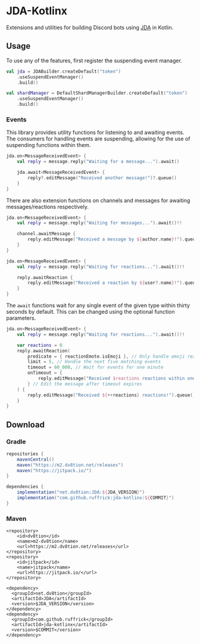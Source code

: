[1]: https://github.com/DV8FromTheWorld/JDA/

# JDA-Kotlinx

Extensions and utilities for building Discord bots using [JDA][1] in Kotlin.

## Usage

To use any of the features, first register the suspending event manager.

```kotlin
val jda = JDABuilder.createDefault("token")
    .useSuspendEventManager()
    .build()
```

```kotlin
val shardManager = DefaultShardManagerBuilder.createDefault("token")
    .useSuspendEventManager()
    .build()
```

### Events

This library provides utility functions for listening to and awaiting events. The consumers for handling events are
suspending, allowing for the use of suspending functions within them.

```kotlin
jda.on<MessageReceivedEvent> {
    val reply = message.reply("Waiting for a message...").await()

    jda.await<MessageReceivedEvent> {
        reply?.editMessage("Received another message!")?.queue()
    }
}
```

There are also extension functions on channels and messages for awaiting messages/reactions respectively.

```kotlin
jda.on<MessageReceivedEvent> {
    val reply = message.reply("Waiting for messages...").await()!!

    channel.awaitMessage {
        reply.editMessage("Received a message by ${author.name}!").queue()
    }
}
```

```kotlin
jda.on<MessageReceivedEvent> {
    val reply = message.reply("Waiting for reactions...").await()!!

    reply.awaitReaction {
        reply.editMessage("Received a reaction by ${user?.name}!").queue()
    }
}
```

The `await` functions wait for any single event of the given type within thirty seconds by default. This can be changed
using the optional function parameters.

```kotlin
jda.on<MessageReceivedEvent> {
    val reply = message.reply("Waiting for reactions...").await()!!

    var reactions = 0
    reply.awaitReaction(
        predicate = { reactionEmote.isEmoji }, // Only handle emoji reactions
        limit = 5, // Handle the next five matching events
        timeout = 60_000, // Wait for events for one minute
        onTimeout = {
            reply.editMessage("Received $reactions reactions within one minute!").queue()
        } // Edit the message after timeout expires
    ) {
        reply.editMessage("Received ${++reactions} reactions!").queue()
    }
}
```

## Download

### Gradle

```gradle
repositories {
    mavenCentral()
    maven("https://m2.dv8tion.net/releases")
    maven("https://jitpack.io/")
}

dependencies {
    implementation("net.dv8tion:JDA:${JDA_VERSION}")
    implementation("com.github.ruffrick:jda-kotlinx:${COMMIT}")
}
```

### Maven

```maven
<repository>
    <id>dv8tion</id>
    <name>m2-dv8tion</name>
    <url>https://m2.dv8tion.net/releases</url>
</repository>
<repository>
    <id>jitpack</id>
    <name>jitpack</name>
    <url>https://jitpack.io/</url>
</repository>
```

```maven
<dependency>
  <groupId>net.dv8tion</groupId>
  <artifactId>JDA</artifactId>
  <version>$JDA_VERSION</version>
</dependency>
<dependency>
  <groupId>com.github.ruffrick</groupId>
  <artifactId>jda-kotlinx</artifactId>
  <version>$COMMIT</version>
</dependency>
```
